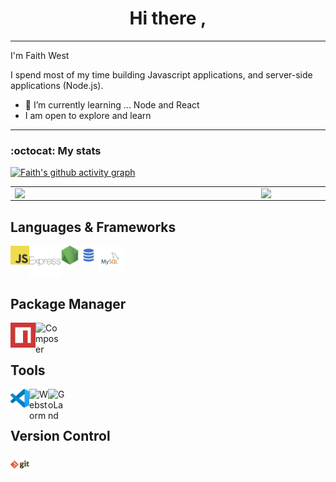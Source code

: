 <h1 align="center">  Hi there ,</h1>


-----------------------------------------------------------
I'm Faith West

I spend most of my time building Javascript applications, and server-side applications (Node.js).



- 🌱 I’m currently learning ... Node and React
- I am open to explore  and learn

-------------------------------------------------------------


### :octocat: My stats
  <table>
  <tr>
      <td><img width="380px" align="left" src="https://github-readme-stats.vercel.app/api?username=faithwest&show_icons=true&count_private=true&include_all_commits&theme=tokyonight"/></td>
     <td><img width="400px" align="left" src="https://github-readme-streak-stats.herokuapp.com/?user=faithwest&show_icons=true&locale=en&layout=compact&theme=tokyonight"/></td>
   
   

   

   
  </tr>  
 

  [![Faith's github activity graph](https://activity-graph.herokuapp.com/graph?username=faithwest)](https://github.com/faithwest/github-readme-activity-graph)
  </tr>
 
       
 
</table>

 

## Languages & Frameworks

<a><img align="left" alt="JavaScript" width="30px" src="https://raw.githubusercontent.com/github/explore/80688e429a7d4ef2fca1e82350fe8e3517d3494d/topics/javascript/javascript.png" /><a/>
 <a><img align="left" alt="Express" width="50px" src="https://raw.githubusercontent.com/github/explore/80688e429a7d4ef2fca1e82350fe8e3517d3494d/topics/express/express.png" /><a/>
<a><img align="left" alt="Node.js" width="30px" src="https://raw.githubusercontent.com/github/explore/80688e429a7d4ef2fca1e82350fe8e3517d3494d/topics/nodejs/nodejs.png" /><a/>
<a><img align="left" alt="SQL" width="30px" src="https://raw.githubusercontent.com/github/explore/80688e429a7d4ef2fca1e82350fe8e3517d3494d/topics/sql/sql.png" /><a/>
<a><img align="left" alt="MySQL" width="40px" src="https://raw.githubusercontent.com/github/explore/80688e429a7d4ef2fca1e82350fe8e3517d3494d/topics/mysql/mysql.png" /><a/>

<br />
<br />
<br/>

## Package Manager

<a><img align="left" alt="Npm" width="40px" src="https://raw.githubusercontent.com/github/explore/78df643247d429f6cc873026c0622819ad797942/topics/npm/npm.png" /><a/>
  <a><img align="left" alt="Composer" width="40px" src="https://getcomposer.org/img/logo-composer-transparent4.png" /><a/>

<br />
<br />

## Tools
<a><img align="left" alt="Visual Studio Code" width="30px" src="https://raw.githubusercontent.com/github/explore/80688e429a7d4ef2fca1e82350fe8e3517d3494d/topics/visual-studio-code/visual-studio-code.png" /><a/>

<a><img align="left" alt="Webstorm" width="30px" src="https://seeklogo.com/images/W/webstorm-logo-691E749F21-seeklogo.com.png" /><a/>

  <a><img align="left" alt="GoLand" width="30px" src="https://www.kindpng.com/picc/m/591-5918404_jetbrains-goland-logo-hd-png-download.png" /><a/>


<br />
<br />




## Version Control
<a><img align="left" alt="Git" width="30px" src="https://raw.githubusercontent.com/github/explore/80688e429a7d4ef2fca1e82350fe8e3517d3494d/topics/git/git.png" /><a/>

 
